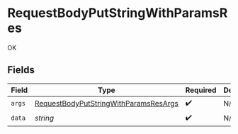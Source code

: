 # RequestBodyPutStringWithParamsRes

OK


## Fields

| Field                                                                                                     | Type                                                                                                      | Required                                                                                                  | Description                                                                                               |
| --------------------------------------------------------------------------------------------------------- | --------------------------------------------------------------------------------------------------------- | --------------------------------------------------------------------------------------------------------- | --------------------------------------------------------------------------------------------------------- |
| `args`                                                                                                    | [RequestBodyPutStringWithParamsResArgs](../../models/operations/RequestBodyPutStringWithParamsResArgs.md) | :heavy_check_mark:                                                                                        | N/A                                                                                                       |
| `data`                                                                                                    | *string*                                                                                                  | :heavy_check_mark:                                                                                        | N/A                                                                                                       |